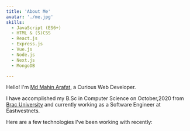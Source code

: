 ```yaml
---
title: 'About Me'
avatar: './me.jpg'
skills:
  - JavaScript (ES6+)
  - HTML & (S)CSS
  - React.js
  - Express.js
  - Vue.js
  - Node.js
  - Next.js
  - MongoDB

---
```


Hello! I'm [Md Mahin Arafat](https://www.linkedin.com/in/mahin-arafat/), a Curious Web Developer.

I have accomplished my B.Sc in Computer Science  on October,2020 from [Brac University](https://www.bracu.ac.bd/) and currently working as a Software Engineer at Eastwestnets.

Here are a few technologies I've been working with recently:
